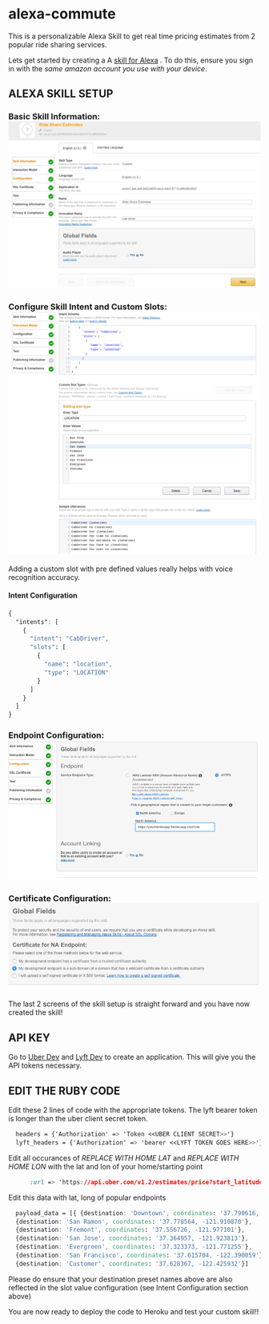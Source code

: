# alexa-commute

This is a personalizable Alexa Skill to get real time pricing estimates from 2 popular ride sharing services. 

Lets get started by creating a A [skill for Alexa](https://developer.amazon.com/alexa "skill for Alexa") . To do this, ensure you sign in with the *same amazon account you use with your device*.

## ALEXA SKILL SETUP

### Basic Skill Information: ![Alt](/public/alexa1.png "Basic Skill Information") 

### Configure Skill Intent and Custom Slots: ![Alt](/public/alexa2.png "Configure Skill Intent and Custom Slots") 

Adding a custom slot with pre defined values really helps with voice recognition accuracy.

#### Intent Configuration  
  
```css
{
  "intents": [
    {
      "intent": "CabDriver",
      "slots": [
        {
          "name": "location",
          "type": "LOCATION"
        }
      ]
    }
  ]
}
```



### Endpoint Configuration: ![Alt](/public/alexa3.png "Endpoint") 

### Certificate Configuration: ![Alt](/public/alexa4.png "Certificate") 

The last 2 screens of the skill setup is straight forward and you have now created the skill! 

## API KEY
Go to [Uber Dev](https://developer.uber.com/ "UBER")  and [Lyft Dev](https://www.lyft.com/developers "LYFT") to create an application. This will give you the API tokens necessary.

## EDIT THE RUBY CODE


Edit these 2 lines of code with the appropriate tokens. The lyft bearer token is longer than the uber client secret token.

```css
  headers = {'Authorization' => 'Token <<UBER CLIENT SECRET>>'}
  lyft_headers = {'Authorization' => 'bearer <<LYFT TOKEN GOES HERE>>'}
```

  Edit all occurances of _REPLACE WITH HOME LAT_ and _REPLACE WITH HOME LON_ with the lat and lon of your home/starting point

```css
      :url => 'https://api.uber.com/v1.2/estimates/price?start_latitude=<<REPLACE WITH HOME LAT>>&start_longitude=<<REPLACE WITH HOME LON>>&end_latitude='+ end_latitude + '&end_longitude=' + end_longitude,
```

Edit this data with lat, long of  popular endpoints

```css
  payload_data = [{ {destination: 'Downtown', coordinates: '37.790616, -122.396968'},
  {destination: 'San Ramon', coordinates: '37.778564, -121.910870'},
  {destination: 'Fremont', coordinates: '37.556726, -121.977101'},
  {destination: 'San Jose', coordinates: '37.364957, -121.923813'},
  {destination: 'Evergreen', coordinates: '37.323373, -121.771255'},
  {destination: 'San Francisco', coordinates: '37.615704, -122.390059'},
  {destination: 'Customer', coordinates: '37.628367, -122.425932'}]
```

Please do ensure that your destination preset names above are also reflected in the slot value configuration (see Intent Configuration  section above)

You are now ready to deploy the code to Heroku and test your custom skill!!

